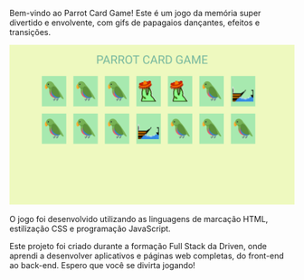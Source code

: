 Bem-vindo ao Parrot Card Game! Este é um jogo da memória super divertido e envolvente, com gifs de papagaios dançantes, efeitos e transições.

![Screenshot do Projeto](./assets/screenshot.png)

O jogo foi desenvolvido utilizando as linguagens de marcação HTML, estilização CSS e programação JavaScript.

Este projeto foi criado durante a formação Full Stack da Driven, onde aprendi a desenvolver aplicativos e páginas web completas, do front-end ao back-end. Espero que você se divirta jogando!